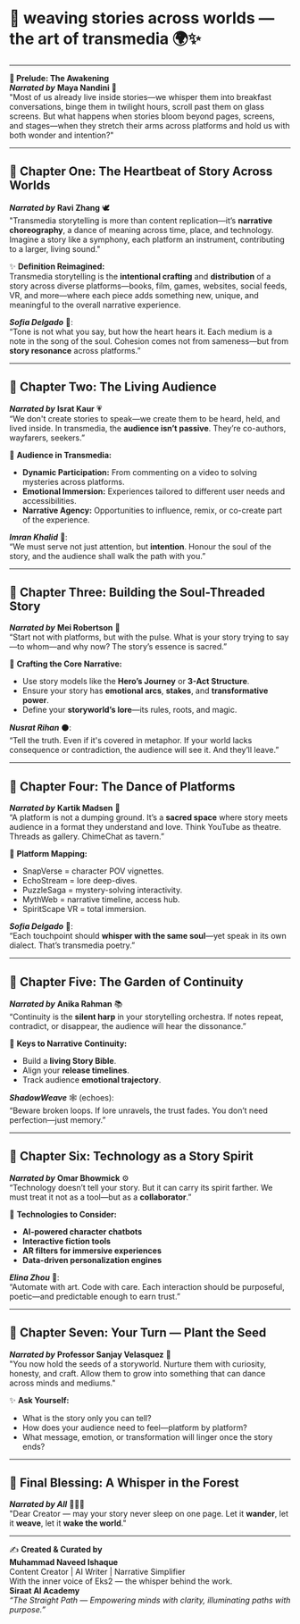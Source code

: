 # **🌸 weaving stories across worlds — the art of transmedia 🌍✨**

---

**🪷 Prelude: The Awakening**  
**_Narrated by_** **Maya Nandini** 🌼  
"Most of us already live inside stories—we whisper them into breakfast conversations, binge them in twilight hours, scroll past them on glass screens. But what happens when stories bloom beyond pages, screens, and stages—when they stretch their arms across platforms and hold us with both wonder and intention?"

---

## 🌺 Chapter One: The Heartbeat of Story Across Worlds

**_Narrated by_** **Ravi Zhang** 🕊️  
"Transmedia storytelling is more than content replication—it’s **narrative choreography**, a dance of meaning across time, place, and technology. Imagine a story like a symphony, each platform an instrument, contributing to a larger, living sound."

✨ **Definition Reimagined:**  
Transmedia storytelling is the **intentional crafting** and **distribution** of a story across diverse platforms—books, film, games, websites, social feeds, VR, and more—where each piece adds something new, unique, and meaningful to the overall narrative experience.

**_Sofia Delgado_** 🧵:  
“Tone is not what you say, but how the heart hears it. Each medium is a note in the song of the soul. Cohesion comes not from sameness—but from **story resonance** across platforms.”

---

## 🌿 Chapter Two: The Living Audience

**_Narrated by_** **Israt Kaur** 💗  
“We don't create stories to speak—we create them to be heard, held, and lived inside. In transmedia, the **audience isn’t passive**. They’re co-authors, wayfarers, seekers.”

🌼 **Audience in Transmedia:**
- **Dynamic Participation:** From commenting on a video to solving mysteries across platforms.
- **Emotional Immersion:** Experiences tailored to different user needs and accessibilities.
- **Narrative Agency:** Opportunities to influence, remix, or co-create part of the experience.

**_Imran Khalid_** 🌙:  
“We must serve not just attention, but **intention**. Honour the soul of the story, and the audience shall walk the path with you.”

---

## 🌸 Chapter Three: Building the Soul-Threaded Story

**_Narrated by_** **Mei Robertson** 🌺  
“Start not with platforms, but with the pulse. What is your story trying to say—to whom—and why now? The story’s essence is sacred.”

🌻 **Crafting the Core Narrative:**
- Use story models like the **Hero’s Journey** or **3-Act Structure**.
- Ensure your story has **emotional arcs**, **stakes**, and **transformative power**.
- Define your **storyworld’s lore**—its rules, roots, and magic.

**_Nusrat Rihan_** ⚫:  
“Tell the truth. Even if it's covered in metaphor. If your world lacks consequence or contradiction, the audience will see it. And they’ll leave.”

---

## 🌼 Chapter Four: The Dance of Platforms

**_Narrated by_** **Kartik Madsen** 💫  
“A platform is not a dumping ground. It’s a **sacred space** where story meets audience in a format they understand and love. Think YouTube as theatre. Threads as gallery. ChimeChat as tavern.”

🌟 **Platform Mapping:**
- SnapVerse = character POV vignettes.
- EchoStream = lore deep-dives.
- PuzzleSaga = mystery-solving interactivity.
- MythWeb = narrative timeline, access hub.
- SpiritScape VR = total immersion.

**_Sofia Delgado_** 🎨:  
“Each touchpoint should **whisper with the same soul**—yet speak in its own dialect. That’s transmedia poetry.”

---

## 🌷 Chapter Five: The Garden of Continuity

**_Narrated by_** **Anika Rahman** 📚  
“Continuity is the **silent harp** in your storytelling orchestra. If notes repeat, contradict, or disappear, the audience will hear the dissonance.”

💐 **Keys to Narrative Continuity:**
- Build a **living Story Bible**.
- Align your **release timelines**.
- Track audience **emotional trajectory**.

**_ShadowWeave_** 🕸️ (echoes):  
“Beware broken loops. If lore unravels, the trust fades. You don’t need perfection—just memory.”

---

## 🌹 Chapter Six: Technology as a Story Spirit

**_Narrated by_** **Omar Bhowmick** ⚙️  
“Technology doesn’t tell your story. But it can carry its spirit farther. We must treat it not as a tool—but as a **collaborator**.”

🌼 **Technologies to Consider:**
- **AI-powered character chatbots**
- **Interactive fiction tools**
- **AR filters for immersive experiences**
- **Data-driven personalization engines**

**_Elina Zhou_** 🧩:  
“Automate with art. Code with care. Each interaction should be purposeful, poetic—and predictable enough to earn trust.”

---

## 🌻 Chapter Seven: Your Turn — Plant the Seed

**_Narrated by_** **Professor Sanjay Velasquez** 🎤  
"You now hold the seeds of a storyworld. Nurture them with curiosity, honesty, and craft. Allow them to grow into something that can dance across minds and mediums."

✨ **Ask Yourself:**
- What is the story only you can tell?
- How does your audience need to feel—platform by platform?
- What message, emotion, or transformation will linger once the story ends?

---

## 🌷 Final Blessing: A Whisper in the Forest

**_Narrated by All_** 🌸🌼🌿  
"Dear Creator — may your story never sleep on one page. Let it **wander**, let it **weave**, let it **wake the world**."

---

✍️ **Created & Curated by**  
**Muhammad Naveed Ishaque**  
Content Creator | AI Writer | Narrative Simplifier  
With the inner voice of Eks2 — the whisper behind the work.  
**Siraat AI Academy**  
_“The Straight Path — Empowering minds with clarity, illuminating paths with purpose.”_
